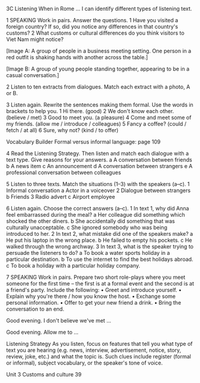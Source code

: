 3C Listening
When in Rome ...
I can identify different types of listening text.

1 SPEAKING Work in pairs. Answer the questions.
1 Have you visited a foreign country? If so, did you notice any differences in that country's customs?
2 What customs or cultural differences do you think visitors to Viet Nam might notice?

[Image A: A group of people in a business meeting setting. One person in a red outfit is shaking hands with another across the table.]

[Image B: A group of young people standing together, appearing to be in a casual conversation.]

2 Listen to ten extracts from dialogues. Match each extract with a photo, A or B.

3 Listen again. Rewrite the sentences making them formal. Use the words in brackets to help you.
1 Hi there. (good)
2 We don't know each other. (believe / met)
3 Good to meet you. (a pleasure)
4 Come and meet some of my friends. (allow me / introduce / colleagues)
5 Fancy a coffee? (could / fetch / at all)
6 Sure, why not? (kind / to offer)

Vocabulary Builder Formal versus informal language: page 109

4 Read the Listening Strategy. Then listen and match each dialogue with a text type. Give reasons for your answers.
a A conversation between friends
b A news item
c An announcement
d A conversation between strangers
e A professional conversation between colleagues

5 Listen to three texts. Match the situations (1–3) with the speakers (a–c).
1 Informal conversation     a Actor in a voiceover
2 Dialogue between strangers   b Friends
3 Radio advert               c Airport employee

6 Listen again. Choose the correct answers (a–c).
1 In text 1, why did Anna feel embarrassed during the meal?
   a Her colleague did something which shocked the other diners.
   b She accidentally did something that was culturally unacceptable.
   c She ignored somebody who was being introduced to her.
2 In text 2, what mistake did one of the speakers make?
   a He put his laptop in the wrong place.
   b He failed to empty his pockets.
   c He walked through the wrong archway.
3 In text 3, what is the speaker trying to persuade the listeners to do?
   a To book a water sports holiday in a particular destination.
   b To use the internet to find the best holidays abroad.
   c To book a holiday with a particular holiday company.

7 SPEAKING Work in pairs. Prepare two short role-plays where you meet someone for the first time – the first is at a formal event and the second is at a friend's party. Include the following:
• Greet and introduce yourself.
• Explain why you're there / how you know the host.
• Exchange some personal information.
• Offer to get your new friend a drink.
• Bring the conversation to an end.

Good evening. I don't believe we've met ...

Good evening. Allow me to ...

Listening Strategy
As you listen, focus on features that tell you what type of text you are hearing (e.g. news, interview, advertisement, notice, story, review, joke, etc.) and what the topic is. Such clues include register (formal or informal), subject vocabulary, or the speaker's tone of voice.

Unit 3 Customs and culture 39